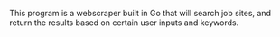 This program is a webscraper built in Go that will search job sites, and return the results based on certain user inputs and keywords.

